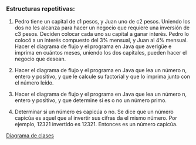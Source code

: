 ### Estructuras repetitivas:
1. Pedro tiene un capital de c1 pesos, y Juan uno de
c2 pesos. Uniendo los dos no les alcanza para hacer
un negocio que requiere una inversión de c3 pesos.
Deciden colocar cada uno su capital a ganar interés.
Pedro lo colocó a un interés compuesto del 3%
mensual, y Juan al 4% mensual. Hacer el diagrama de
flujo y el programa en Java que averigüe e imprima en
cuántos meses, uniendo los dos capitales, pueden
hacer el negocio que desean.

2. Hacer el diagrama de flujo y el programa en Java
que lea un número n, entero y positivo, y que le
calcule su factorial y que lo imprima junto con el
número leído.

3. Hacer el diagrama de flujo y el programa en Java
que lea un número n, entero y positivo, y que
determine si es o no un número primo.

4. Determinar si un número es capicúa o no. Se dice
que un número capicúa es aquel que al invertir sus
cifras da el mismo número. Por ejemplo, 12321
invertido es 12321. Entonces es un número capicúa.


[Diagrama de clases](diagram.png)